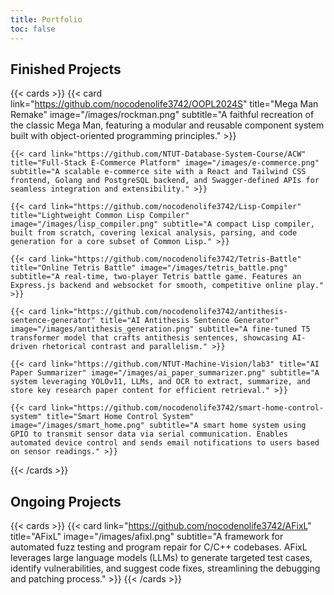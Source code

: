 ```yaml
---
title: Portfolio
toc: false
---
```


## Finished Projects

{{< cards >}}
    {{< card link="https://github.com/nocodenolife3742/OOPL2024S" title="Mega Man Remake" image="/images/rockman.png" subtitle="A faithful recreation of the classic Mega Man, featuring a modular and reusable component system built with object-oriented programming principles." >}}

    {{< card link="https://github.com/NTUT-Database-System-Course/ACW" title="Full-Stack E-Commerce Platform" image="/images/e-commerce.png" subtitle="A scalable e-commerce site with a React and Tailwind CSS frontend, Golang and PostgreSQL backend, and Swagger-defined APIs for seamless integration and extensibility." >}}

    {{< card link="https://github.com/nocodenolife3742/Lisp-Compiler" title="Lightweight Common Lisp Compiler" image="/images/lisp_compiler.png" subtitle="A compact Lisp compiler, built from scratch, covering lexical analysis, parsing, and code generation for a core subset of Common Lisp." >}}

    {{< card link="https://github.com/nocodenolife3742/Tetris-Battle" title="Online Tetris Battle" image="/images/tetris_battle.png" subtitle="A real-time, two-player Tetris battle game. Features an Express.js backend and websocket for smooth, competitive online play." >}}

    {{< card link="https://github.com/nocodenolife3742/antithesis-sentence-generator" title="AI Antithesis Sentence Generator" image="/images/antithesis_generation.png" subtitle="A fine-tuned T5 transformer model that crafts antithesis sentences, showcasing AI-driven rhetorical contrast and parallelism." >}}

    {{< card link="https://github.com/NTUT-Machine-Vision/lab3" title="AI Paper Summarizer" image="/images/ai_paper_summarizer.png" subtitle="A system leveraging YOLOv11, LLMs, and OCR to extract, summarize, and store key research paper content for efficient retrieval." >}}

    {{< card link="https://github.com/nocodenolife3742/smart-home-control-system" title="Smart Home Control System" image="/images/smart_home.png" subtitle="A smart home system using GPIO to transmit sensor data via serial communication. Enables automated device control and sends email notifications to users based on sensor readings." >}}

{{< /cards >}}

## Ongoing Projects

{{< cards >}}
    {{< card link="https://github.com/nocodenolife3742/AFixL" title="AFixL" image="/images/afixl.png" subtitle="A framework for automated fuzz testing and program repair for C/C++ codebases. AFixL leverages large language models (LLMs) to generate targeted test cases, identify vulnerabilities, and suggest code fixes, streamlining the debugging and patching process." >}}
{{< /cards >}}


